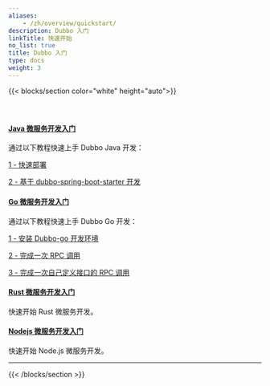 ```yaml
---
aliases:
    - /zh/overview/quickstart/
description: Dubbo 入门
linkTitle: 快速开始
no_list: true
title: Dubbo 入门
type: docs
weight: 3
---
```




{{< blocks/section color="white" height="auto">}}
<div class="td-content list-page">
    <div class="lead"></div><header class="article-meta">
    </header><div class="row">
    <div class="col-sm col-md-6 mb-4">
        <div class="h-100 card shadow" href="#">
            <div class="card-body">
                <h4 class="card-title">
                    <a href='{{< relref "./java/" >}}'>Java 微服务开发入门</a>
                </h4>
                    <p>通过以下教程快速上手 Dubbo Java 开发：</p>
                    <p><a href='{{< relref "./java/brief" >}}'>1 - 快速部署</a></p>
                    <p><a href='{{< relref "./java/spring-boot" >}}'>2 - 基于 dubbo-spring-boot-starter 开发</a></p>
            </div>
        </div>
    </div>
    <div class="col-sm col-md-6 mb-4">
        <div class="h-100 card shadow">
            <div class="card-body">
                <h4 class="card-title">
                    <a href='{{< relref "./go/" >}}'>Go 微服务开发入门</a>
                </h4>
                    <p>通过以下教程快速上手 Dubbo Go 开发：</p>
                    <p><a href='{{< relref "./go/install" >}}'>1 - 安装 Dubbo-go 开发环境</a></p>
                    <p><a href='{{< relref "./go/quickstart_triple" >}}'>2 - 完成一次 RPC 调用</a></p>
                    <p><a href='{{< relref "./go/quickstart_triple_with_customize" >}}'>3 - 完成一次自己定义接口的 RPC 调用</a></p>
            </div>
        </div>
    </div>
    <div class="col-sm col-md-6 mb-4">
        <div class="h-100 card shadow">
            <div class="card-body">
                <h4 class="card-title">
                    <a href='{{< relref "./rust/" >}}'>Rust 微服务开发入门</a>
                </h4>
                <p>快速开始 Rust 微服务开发。
                </p>
            </div>
        </div>
    </div>
    <div class="col-sm col-md-6 mb-4">
        <div class="h-100 card shadow">
            <div class="card-body">
                <h4 class="card-title">
                    <a href='https://github.com/apache/dubbo-js'>Nodejs 微服务开发入门</a>
                </h4>
                <p>快速开始 Node.js 微服务开发。
                </p>
            </div>
        </div>
    </div>
</div>
<hr>
</div>

{{< /blocks/section >}}
